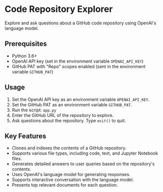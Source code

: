 # Code Repository Explorer

Explore and ask questions about a GitHub code repository using OpenAI's language model.

## Prerequisites

- Python 3.6+
- OpenAI API key (set in the environment variable `OPENAI_API_KEY`)
- GitHub PAT with "Repo" scopes enabled (sent in the environment variable `GITHUB_PAT`)

## Usage
1. Set the OpenAI API key as an environment variable `OPENAI_API_KEY`.
2. Set the GitHub PAT as an environment variable `GITHUB_PAT`. 
3. Run the script: `app.py`
4. Enter the GitHub URL of the repository to explore.
5. Ask questions about the repository. Type `exit()` to quit.

## Key Features
- Clones and indexes the contents of a GitHub repository.
- Supports various file types, including code, text, and Jupyter Notebook files.
- Generates detailed answers to user queries based on the repository's contents.
- Uses OpenAI's language model for generating responses.
- Supports interactive conversation with the language model.
- Presents top relevant documents for each question.
